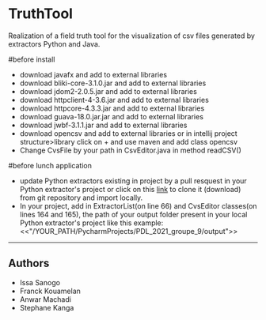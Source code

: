 # TruthTool

Realization of a field truth tool for the visualization of csv files generated by extractors Python and Java.

#before install
* download javafx and add to external libraries
* download bliki-core-3.1.0.jar and add to external libraries
* download jdom2-2.0.5.jar and add to external libraries
* download httpclient-4-3.6.jar and add to external libraries
* download httpcore-4.3.3.jar and add to external libraries
* download guava-18.0.jar.jar and add to external libraries
* download jwbf-3.1.1.jar and add to external libraries
* download opencsv and add to external libraries or in intellij project structure>library click on + and use maven and add class opencsv
* Change CvsFile by your path in CsvEditor.java in method readCSV()
 
 #before lunch application
 * update Python extractors existing in project by a pull resquest in your Python extractor's project or click on this [link](https://github.com/morningxtar/PDL_2021_groupe_9) to clone it (download) from git repository and import locally. 
 * In your project, add in  ExtractorList(on line 66) and CvsEditor classes(on lines 164 and 165), the path of your output folder present in your local Python extractor's project like this example: <<"/YOUR_PATH/PycharmProjects/PDL_2021_groupe_9/output">>

-------------------------------------------------------------------------------------------------
## Authors

* Issa Sanogo
* Franck Kouamelan
* Anwar Machadi
* Stephane Kanga
